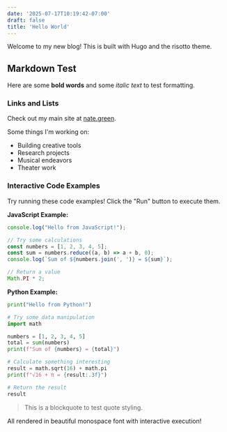 ```yaml
---
date: '2025-07-17T10:19:42-07:00'
draft: false
title: 'Hello World'
---
```


Welcome to my new blog! This is built with Hugo and the risotto theme.

## Markdown Test

Here are some **bold words** and some *italic text* to test formatting.

### Links and Lists

Check out my main site at [nate.green](https://nate.green).

Some things I'm working on:
- Building creative tools
- Research projects
- Musical endeavors
- Theater work

### Interactive Code Examples

Try running these code examples! Click the "Run" button to execute them.

**JavaScript Example:**
```javascript
console.log("Hello from JavaScript!");

// Try some calculations
const numbers = [1, 2, 3, 4, 5];
const sum = numbers.reduce((a, b) => a + b, 0);
console.log(`Sum of ${numbers.join(', ')} = ${sum}`);

// Return a value
Math.PI * 2;
```

**Python Example:**
```python
print("Hello from Python!")

# Try some data manipulation
import math

numbers = [1, 2, 3, 4, 5]
total = sum(numbers)
print(f"Sum of {numbers} = {total}")

# Calculate something interesting
result = math.sqrt(16) + math.pi
print(f"√16 + π = {result:.3f}")

# Return the result
result
```

> This is a blockquote to test quote styling.

All rendered in beautiful monospace font with interactive execution!
